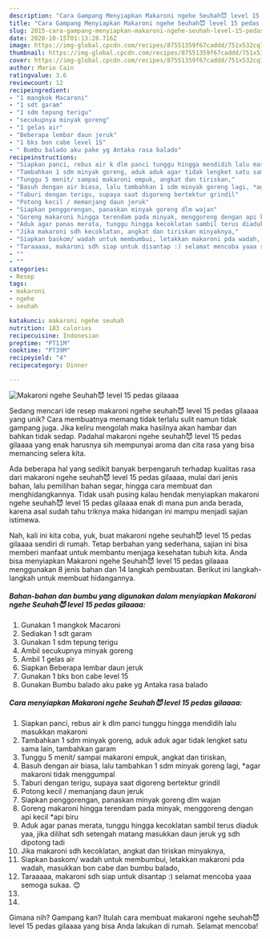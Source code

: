 ```yaml
---
description: "Cara Gampang Menyiapkan Makaroni ngehe Seuhah😈 level 15 pedas gilaaaa Anti Gagal"
title: "Cara Gampang Menyiapkan Makaroni ngehe Seuhah😈 level 15 pedas gilaaaa Anti Gagal"
slug: 2015-cara-gampang-menyiapkan-makaroni-ngehe-seuhah-level-15-pedas-gilaaaa-anti-gagal
date: 2020-10-15T01:13:28.716Z
image: https://img-global.cpcdn.com/recipes/87551359f67caddd/751x532cq70/makaroni-ngehe-seuhah😈-level-15-pedas-gilaaaa-foto-resep-utama.jpg
thumbnail: https://img-global.cpcdn.com/recipes/87551359f67caddd/751x532cq70/makaroni-ngehe-seuhah😈-level-15-pedas-gilaaaa-foto-resep-utama.jpg
cover: https://img-global.cpcdn.com/recipes/87551359f67caddd/751x532cq70/makaroni-ngehe-seuhah😈-level-15-pedas-gilaaaa-foto-resep-utama.jpg
author: Mario Cain
ratingvalue: 3.6
reviewcount: 12
recipeingredient:
- "1 mangkok Macaroni"
- "1 sdt garam"
- "1 sdm tepung terigu"
- "secukupnya minyak goreng"
- "1 gelas air"
- "Beberapa lembar daun jeruk"
- "1 bks bon cabe level 15"
- " Bumbu balado aku pake yg Antaka rasa balado"
recipeinstructions:
- "Siapkan panci, rebus air k dlm panci tunggu hingga mendidih lalu masukkan makaroni"
- "Tambahkan 1 sdm minyak goreng, aduk aduk agar tidak lengket satu sama lain, tambahkan garam"
- "Tunggu 5 menit/ sampai makaroni empuk, angkat dan tiriskan,"
- "Basuh dengan air biasa, lalu tambahkan 1 sdm minyak goreng lagi, *agar makaroni tidak menggumpal"
- "Taburi dengan terigu, supaya saat digoreng bertektur grindil"
- "Potong kecil / memanjang daun jeruk"
- "Siapkan penggorengan, panaskan minyak goreng dlm wajan"
- "Goreng makaroni hingga terendam pada minyak, menggoreng dengan api kecil *api biru"
- "Aduk agar panas merata, tunggu hingga kecoklatan sambil terus diaduk yaa, jika dilihat sdh setengah matang masukkan daun jeruk yg sdh dipotong tadi"
- "Jika makaroni sdh kecoklatan, angkat dan tiriskan minyaknya,"
- "Siapkan baskom/ wadah untuk membumbui, letakkan makaroni pda wadah, masukkan bon cabe dan bumbu balado,"
- "Taraaaaa, makaroni sdh siap untuk disantap :) selamat mencoba yaaa semoga sukaa. 😊"
- ""
- ""
categories:
- Resep
tags:
- makaroni
- ngehe
- seuhah

katakunci: makaroni ngehe seuhah 
nutrition: 183 calories
recipecuisine: Indonesian
preptime: "PT11M"
cooktime: "PT39M"
recipeyield: "4"
recipecategory: Dinner

---
```



![Makaroni ngehe Seuhah😈 level 15 pedas gilaaaa](https://img-global.cpcdn.com/recipes/87551359f67caddd/751x532cq70/makaroni-ngehe-seuhah😈-level-15-pedas-gilaaaa-foto-resep-utama.jpg)

Sedang mencari ide resep makaroni ngehe seuhah😈 level 15 pedas gilaaaa yang unik? Cara membuatnya memang tidak terlalu sulit namun tidak gampang juga. Jika keliru mengolah maka hasilnya akan hambar dan bahkan tidak sedap. Padahal makaroni ngehe seuhah😈 level 15 pedas gilaaaa yang enak harusnya sih mempunyai aroma dan cita rasa yang bisa memancing selera kita.

Ada beberapa hal yang sedikit banyak berpengaruh terhadap kualitas rasa dari makaroni ngehe seuhah😈 level 15 pedas gilaaaa, mulai dari jenis bahan, lalu pemilihan bahan segar, hingga cara membuat dan menghidangkannya. Tidak usah pusing kalau hendak menyiapkan makaroni ngehe seuhah😈 level 15 pedas gilaaaa enak di mana pun anda berada, karena asal sudah tahu triknya maka hidangan ini mampu menjadi sajian istimewa.




Nah, kali ini kita coba, yuk, buat makaroni ngehe seuhah😈 level 15 pedas gilaaaa sendiri di rumah. Tetap berbahan yang sederhana, sajian ini bisa memberi manfaat untuk membantu menjaga kesehatan tubuh kita. Anda bisa menyiapkan Makaroni ngehe Seuhah😈 level 15 pedas gilaaaa menggunakan 8 jenis bahan dan 14 langkah pembuatan. Berikut ini langkah-langkah untuk membuat hidangannya.

<!--inarticleads1-->

##### Bahan-bahan dan bumbu yang digunakan dalam menyiapkan Makaroni ngehe Seuhah😈 level 15 pedas gilaaaa:

1. Gunakan 1 mangkok Macaroni
1. Sediakan 1 sdt garam
1. Gunakan 1 sdm tepung terigu
1. Ambil secukupnya minyak goreng
1. Ambil 1 gelas air
1. Siapkan Beberapa lembar daun jeruk
1. Gunakan 1 bks bon cabe level 15
1. Gunakan  Bumbu balado aku pake yg Antaka rasa balado




<!--inarticleads2-->

##### Cara menyiapkan Makaroni ngehe Seuhah😈 level 15 pedas gilaaaa:

1. Siapkan panci, rebus air k dlm panci tunggu hingga mendidih lalu masukkan makaroni
1. Tambahkan 1 sdm minyak goreng, aduk aduk agar tidak lengket satu sama lain, tambahkan garam
1. Tunggu 5 menit/ sampai makaroni empuk, angkat dan tiriskan,
1. Basuh dengan air biasa, lalu tambahkan 1 sdm minyak goreng lagi, *agar makaroni tidak menggumpal
1. Taburi dengan terigu, supaya saat digoreng bertektur grindil
1. Potong kecil / memanjang daun jeruk
1. Siapkan penggorengan, panaskan minyak goreng dlm wajan
1. Goreng makaroni hingga terendam pada minyak, menggoreng dengan api kecil *api biru
1. Aduk agar panas merata, tunggu hingga kecoklatan sambil terus diaduk yaa, jika dilihat sdh setengah matang masukkan daun jeruk yg sdh dipotong tadi
1. Jika makaroni sdh kecoklatan, angkat dan tiriskan minyaknya,
1. Siapkan baskom/ wadah untuk membumbui, letakkan makaroni pda wadah, masukkan bon cabe dan bumbu balado,
1. Taraaaaa, makaroni sdh siap untuk disantap :) selamat mencoba yaaa semoga sukaa. 😊
1. 
1. 




Gimana nih? Gampang kan? Itulah cara membuat makaroni ngehe seuhah😈 level 15 pedas gilaaaa yang bisa Anda lakukan di rumah. Selamat mencoba!

